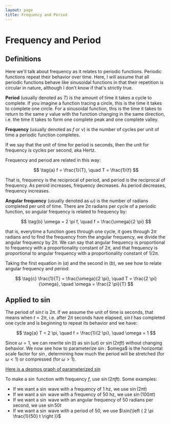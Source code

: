 ```yaml
---
layout: page
title: Frequency and Period
---
```

# Frequency and Period

## Definitions

Here we'll talk about frequency as it relates to periodic functions. Periodic functions repeat their behavior over time. Here, I will assume that all periodic functions behave like sinusoidal functions in that their repetition is circular in nature, although I don't know if that's strictly true.

**Period** (usually denoted as $T$) is the amount of time it takes a cycle to complete. If you imagine a function tracing a circle, this is the time it takes to complete one circle. For a sinusoidal function, this is the time it takes to return to the same $y$ value with the function changing in the same direction, i.e. the time it takes to form one complete peak and one complete valley.

**Frequency** (usually denoted as $f$ or $\nu$) is the number of cycles per unit of time a periodic function completes.

If we say that the unit of time for period is seconds, then the unit for frequency is cycles per second, aka Hertz.

Frequency and period are related in this way:

$$ \tag{a} f = \frac{1}{T}, \quad T = \frac{1}{f} $$

That is, frequency is the reciprocal of period, and period is the reciprocal of frequency. As peroid increases, frequency decreases. As period decreases, frequency increases.

**Angular frequency** (usually denoted as $\omega$) is the number of radians completed per unit of time. There are $2 \pi$ radians per cycle of a periodic function, so angular frequency is related to frequency by:

$$ \tag{b} \omega = 2 \pi f, \quad f = \frac{\omega}{2 \pi} $$

that is, everytime a function goes through one cycle, it goes through $2 \pi$ radians and to find the frequency from the angular frequency, we divide the angular frequency by ${2 \pi}$. We can say that angular frequency is proportional to frequency with a proportionality constant of $2 \pi$, and that frequency is proportional to angular frequency with a proportionality constant of $1/2 \pi$.

Taking the first equation in $(a)$ and the second in $(b)$, we see how to relate angular frequency and period:


$$ \tag{c} \frac{1}{T} = \frac{\omega}{2 \pi}, \quad T = \frac{2 \pi}{\omega}, \quad \omega = \frac{2 \pi}{T} $$

## Applied to sin

The period of $\sin{t}$ is $2 \pi$. If we assume the unit of time is seconds, that means when $t = 2 \pi$, i.e. after $2 \pi$ seconds have elapsed, $\sin{t}$ has completed one cycle and is beginning to repeat its behavior and we have:


$$ \tag{a} T = 2 \pi, \quad f = \frac{1}{2 \pi}, \quad \omega = 1 $$

Since $\omega = 1$, we can rewrite $\sin{(t)}$ as $\sin{(\omega t)}$ or $\sin{(2 \pi f t)}$ without changing behavior. We now see how to parameterize $\sin$: \$omega$ is the horizontal scale factor for $\sin$, determining how much the period will be stretched (for $\omega < 1$) or compressed (for $\omega > 1$).

[Here is a desmos graph of parameterized sin](https://www.desmos.com/calculator/jzxw6vcm9d)

To make a $\sin$ function with frequency $f$, use $\sin{(2 \pi f t)}$. Some examples:

- If we want a $\sin$ wave with a frequency of $1$ hz, we use $\sin{(2 \pi t)}$
- If we want a $\sin$ wave with a frequency of $50$ hz, we use $\sin{(100 \pi t)}$
- If we want a $\sin$ wave with an angular frequency of $50$ radians per second, we use $\sin{50t}$
- If we want a $\sin$ wave with a period of $50$, we use $\sin{\left ( 2 \pi \frac{1}{50} t \right )}$
